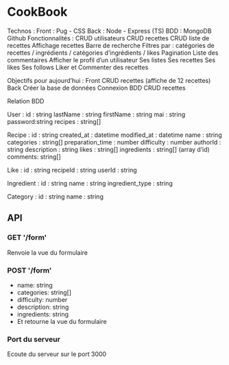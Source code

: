 # CookBook

Technos :
Front : Pug - CSS
Back : Node - Express (TS)
BDD : MongoDB
Github
Fonctionnalités :
CRUD utilisateurs
CRUD recettes
CRUD liste de recettes
Affichage recettes
Barre de recherche
Filtres par : catégories de recettes / ingrédients / catégories d’ingrédients / likes
Pagination
Liste des commentaires
Afficher le profil d’un utilisateur
Ses listes
Ses recettes
Ses likes
Ses follows
Liker et Commenter des recettes

Objectifs pour aujourd’hui :
Front
CRUD recettes (affiche de 12 recettes)
Back
Créer la base de données
Connexion BDD
CRUD recettes





Relation BDD

User :
id : string
lastName : string
firstName : string
mai : string
password:string
recipes : string[]

Recipe :
id : string
created_at : datetime
modified_at : datetime
name : string
categories : string[]
preparation_time : number
difficulty : number
authorId : string
description : string
likes : string[]
ingredients : string[] (array d’id)
comments: string[]


Like :
id : string
recipeId : string
userId : string

Ingredient :
id : string
name : string
ingredient_type : string



Category :
id : string
name : string


## API

### GET '/form'
Renvoie la vue du formulaire


### POST '/form' 
- name: string
- categories: string[]
- difficulty: number
- description: string
- ingredients: string
- Et retourne la vue du formulaire


### Port du serveur
Ecoute du serveur sur le port 3000
